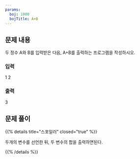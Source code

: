 ```yaml
---
params:
  boj: 1000
  bojTitle: A+B
---
```


## 문제 내용

두 정수 A와 B를 입력받은 다음, A+B를 출력하는 프로그램을 작성하시오.

### 입력

1 2

### 출력

3

## 문제 풀이

{{% details title="스포일러" closed="true" %}}

두개의 변수를 선언한 뒤, 두 변수의 합을 출력하면된다.

{{% /details %}}
